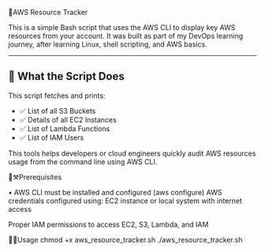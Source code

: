  🔗AWS Resource Tracker

This is a simple Bash script that uses the AWS CLI to display key AWS resources from your account. It was built as part of my DevOps learning journey, after learning Linux, shell scripting, and AWS basics.

---

## 📌 What the Script Does

This script fetches and prints:

- ✅ List of all S3 Buckets
- ✅ Details of all EC2 Instances
- ✅ List of Lambda Functions
- ✅ List of IAM Users

This tools helps developers or cloud engineers quickly audit AWS resources usage from the command line using AWS CLI.

🔗⚒️Prerequisites

• AWS CLI must be installed and configured
(aws configure)
AWS credentials configured using:
EC2 instance or local system with internet access

Proper IAM permissions to access EC2, S3, Lambda, and IAM


🔗📄Usage
chmod +x aws_resource_tracker.sh
./aws_resource_tracker.sh

